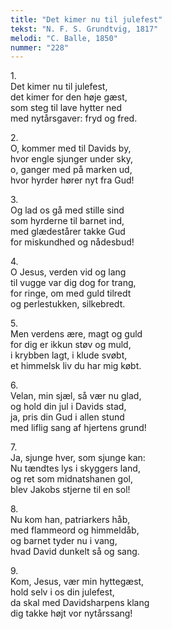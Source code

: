```yaml
---
title: "Det kimer nu til julefest"
tekst: "N. F. S. Grundtvig, 1817"
melodi: "C. Balle, 1850"
nummer: "228"
---
```

1.<br>
Det kimer nu til julefest,<br>
det kimer for den høje gæst,<br>
som steg til lave hytter ned<br>
med nytårsgaver: fryd og fred.<br>

2.<br>
O, kommer med til Davids by,<br>
hvor engle sjunger under sky,<br>
o, ganger med på marken ud,<br>
hvor hyrder hører nyt fra Gud!<br>

3.<br>
Og lad os gå med stille sind<br>
som hyrderne til barnet ind,<br>
med glædestårer takke Gud<br>
for miskundhed og nådesbud!<br>

4.<br>
O Jesus, verden vid og lang<br>
til vugge var dig dog for trang,<br>
for ringe, om med guld tilredt<br>
og perlestukken, silkebredt.<br>

5.<br>
Men verdens ære, magt og guld<br>
for dig er ikkun støv og muld,<br>
i krybben lagt, i klude svøbt,<br>
et himmelsk liv du har mig købt.<br>

6.<br>
Velan, min sjæl, så vær nu glad,<br>
og hold din jul i Davids stad,<br>
ja, pris din Gud i allen stund<br>
med liflig sang af hjertens grund!<br>

7.<br>
Ja, sjunge hver, som sjunge kan:<br>
Nu tændtes lys i skyggers land,<br>
og ret som midnatshanen gol,<br>
blev Jakobs stjerne til en sol!<br>

8.<br>
Nu kom han, patriarkers håb,<br>
med flammeord og himmeldåb,<br>
og barnet tyder nu i vang,<br>
hvad David dunkelt så og sang.<br>

9.<br>
Kom, Jesus, vær min hyttegæst,<br>
hold selv i os din julefest,<br>
da skal med Davidsharpens klang<br>
dig takke højt vor nytårssang!<br>
